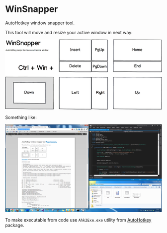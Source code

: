 WinSnapper
==========

AutoHotkey window snapper tool.

This tool will move and resize your active window in next way:

![how it works](https://github.com/mac2000/WinSnapper/raw/master/WinSnapper.png)

Something like:

![screenshot](https://github.com/mac2000/WinSnapper/raw/master/Screen.png)

To make executable from code use `Ahk2Exe.exe` utility from [AutoHotkey](http://www.autohotkey.com/) package.
